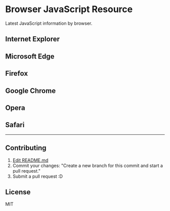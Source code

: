 # Browser JavaScript Resource

Latest JavaScript information by browser.

## Internet Explorer

## Microsoft Edge

## Firefox

## Google Chrome

## Opera

## Safari


-----

## Contributing

1. [Edit README.md](https://github.com/azu/browser-javascript-resource/edit/master/README.md)
2. Commit your changes: "Create a new branch for this commit and start a pull request."
3. Submit a pull request :D

## License

MIT
